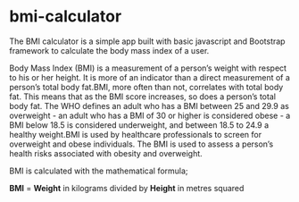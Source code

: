 # bmi-calculator

The BMI calculator is a simple app built with basic javascript and Bootstrap framework to calculate the body mass index of a user. 

Body Mass Index (BMI) is a measurement of a person’s weight with respect to his or her height. It is more of an indicator than a direct measurement of a person’s total body fat.BMI, more often than not, correlates with total body fat. This means that as the BMI score increases, so does a person’s total body fat. The WHO defines an adult who has a BMI between 25 and 29.9 as overweight - an adult who has a BMI of 30 or higher is considered obese - a BMI below 18.5 is considered underweight, and between 18.5 to 24.9 a healthy weight.BMI is used by healthcare professionals to screen for overweight and obese individuals. The BMI is used to assess a person’s health risks associated with obesity and overweight.

BMI is calculated with the mathematical formula;

**BMI** = **Weight** in kilograms divided by **Height** in metres squared


